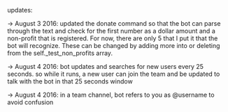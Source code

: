 updates:

-> August 3 2016: updated the donate command so that the bot can parse through the text and check for the first number as a dollar amount and a non-profit that is registered. For now, there are only 5 that I put it that the bot will recognize. These can be changed by adding more into or deleting from the self._test_non_profits array.

-> August 4 2016: bot updates and searches for new users every 25 seconds. so while it runs, a new user can join the team and be updated to talk with the bot in that 25 seconds window

-> August 4 2016: in a team channel, bot refers to you as @username to avoid confusion